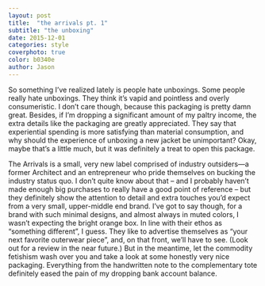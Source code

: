 ```yaml
---
layout: post
title:  "the arrivals pt. 1"
subtitle: "the unboxing"
date: 2015-12-01
categories: style
coverphoto: true
color: b0340e
author: Jason
---
```

So something I’ve realized lately is people hate unboxings. Some people really hate unboxings. They think it’s vapid and pointless and overly consumeristic.
I don’t care though, because this packaging is pretty damn great.  Besides, if I’m dropping a significant amount of my paltry income, the extra details like the packaging are greatly appreciated. They say that experiential spending is more satisfying than material consumption, and why should the experience of unboxing a new jacket be unimportant?
Okay, maybe that’s a little much, but it was definitely a treat to open this package.

The Arrivals is a small, very new label comprised of industry outsiders—a former Architect and an entrepreneur who pride themselves on bucking the industry status quo. I don’t quite know about that – and I probably haven’t made enough big purchases to really have a good point of reference – but they definitely show the attention to detail and extra touches you’d expect from a very small, upper-middle end brand.
I’ve got to say though, for a brand with such minimal designs, and almost always in muted colors, I wasn’t expecting the bright orange box. In line with their ethos as “something different”, I guess. 
They like to advertise themselves as “your next favorite outerwear piece”, and, on that front, we’ll have to see. (Look out for a review in the near future.) But in the meantime, let the commodity fetishism wash over you and take a look at some honestly very nice packaging. Everything from the handwritten note to the complementary tote definitely eased the pain of my dropping bank account balance.
